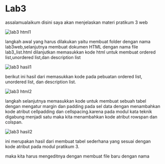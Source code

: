 # Lab3
assalamualaikum disini saya akan menjelaskan materi pratikum 3 web 

![lab3 html1](https://user-images.githubusercontent.com/57024231/114878825-d425e380-9e2a-11eb-96d0-8ba151576671.png)

langkah awal yang harus dilakukan yaitu membuat folder dengan nama lab3web,selanjutnya membuat dokumen HTML dengan nama file lab3_list.html dilanjutkan memasukkan kode html untuk membuat ordered list,unordered list,dan description list

![lab3 hasil1](https://user-images.githubusercontent.com/57024231/114882479-303e3700-9e2e-11eb-92c1-e5c6e017ab0f.png)

berikut ini hasil dari memasukkan kode pada pebuatan ordered list, unordered list, dan description list.

![lab3 html2](https://user-images.githubusercontent.com/57024231/114883100-cd00d480-9e2e-11eb-94c3-1fa89cd7fc41.png)

langkah selanjutnya memasukkan kode untuk membuat sebuah tabel dengan mengatur margin dan padding pada sel data dengan menambahkan kode atribut cellpadding dan cellspacing.karena pada modul kata teknik digabung menjadi satu maka kita menambahkan kode atribut rowspan dan colspan.

![lab3 hasil2](https://user-images.githubusercontent.com/57024231/114885001-70061e00-9e30-11eb-8a5e-bdac2860735f.png)

ini merupakan hasil dari membuat tabel sederhana yang sesuai dengan kode atribut pada modul pratikum 3. 


maka kita harus mengeditnya dengan membuat file baru dengan nama 

